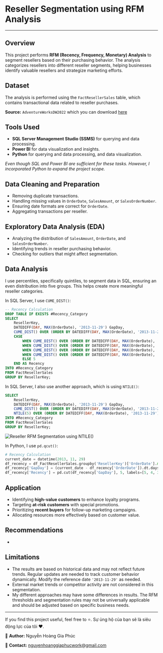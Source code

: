 # Reseller Segmentation using RFM Analysis

---

## Overview

This project performs **RFM (Recency, Frequency, Monetary) Analysis** to segment resellers based on their purchasing behavior. The analysis categorizes resellers into different reseller segments, helping businesses identify valuable resellers and strategize marketing efforts.

## Dataset

The analysis is performed using the `FactResellerSales` table, which contains transactional data related to reseller purchases.

**Source:** `AdventureWorksDW2022` which you can download [here](https://learn.microsoft.com/en-us/sql/samples/adventureworks-install-configure?view=sql-server-ver16&tabs=ssms)

## Tools Used

- **SQL Server Management Studio (SSMS)** for querying and data processing.
- **Power BI** for data visualization and insights.
- **Python** for querying and data processing, and data visualization.

*Even though SQL and Power BI are sufficient for these tasks. However, I incorporated Python to expand the project scope.*

## Data Cleaning and Preparation

- Removing duplicate transactions.
- Handling missing values in `OrderDate`, `SalesAmount`, or `SalesOrderNumber`.
- Ensuring date formats are correct for `OrderDate`.
- Aggregating transactions per reseller.

## Exploratory Data Analysis (EDA)

- Analyzing the distribution of `SalesAmount`, `OrderDate`, and `SalesOrderNumber`.
- Identifying trends in reseller purchasing behavior.
- Checking for outliers that might affect segmentation.

## Data Analysis

I use percentiles, specifically quintiles, to segment data in SQL, ensuring an even distribution into five groups. This helps create more meaningful reseller categories.

In SQL Server, I use `CUME_DIST()`:
```sql
-- Recency Calculation
DROP TABLE IF EXISTS #Recency_Category
SELECT
	ResellerKey,
	DATEDIFF(DAY, MAX(OrderDate), '2013-11-29') GapDay,
	CUME_DIST() OVER (ORDER BY DATEDIFF(DAY, MAX(OrderDate), '2013-11-29') DESC) AS Recency_Score,
    CASE 
        WHEN CUME_DIST() OVER (ORDER BY DATEDIFF(DAY, MAX(OrderDate), '2013-11-29') DESC) <= 0.2 THEN 1
        WHEN CUME_DIST() OVER (ORDER BY DATEDIFF(DAY, MAX(OrderDate), '2013-11-29') DESC) <= 0.4 THEN 2
        WHEN CUME_DIST() OVER (ORDER BY DATEDIFF(DAY, MAX(OrderDate), '2013-11-29') DESC) <= 0.6 THEN 3
        WHEN CUME_DIST() OVER (ORDER BY DATEDIFF(DAY, MAX(OrderDate), '2013-11-29') DESC) <= 0.8 THEN 4
        ELSE 5
    END AS Recency
INTO #Recency_Category
FROM FactResellerSales
GROUP BY ResellerKey;
```

In SQL Server, I also use another approach, which is using `NTILE()`:
```sql
SELECT
	ResellerKey,
	DATEDIFF(DAY, MAX(OrderDate), '2013-11-29') GapDay,
	CUME_DIST() OVER (ORDER BY DATEDIFF(DAY, MAX(OrderDate), '2013-11-29') DESC) AS Recency_Score,
    NTILE(5) OVER (ORDER BY DATEDIFF(DAY, MAX(OrderDate), '2013-11-29') DESC) AS Recency
INTO #Recency_Category
FROM FactResellerSales
GROUP BY ResellerKey;
```

![Reseller RFM Segmentation using NTILE()](https://github.com/user-attachments/assets/d062854c-0cdc-4362-a024-05ddae1bd5e7)

In Python, I use `pd.qcut()`:
```python
# Recency Calculation
current_date = datetime(2013, 11, 29)
df_recency = df_FactResellerSales.groupby('ResellerKey')['OrderDate'].max().reset_index()
df_recency['GapDay'] = (current_date - df_recency['OrderDate']).dt.days
df_recency['Recency'] = pd.cut(df_recency['GapDay'], 5, labels=[5, 4, 3, 2, 1], duplicates='drop')
```

## Application

- Identifying **high-value customers** to enhance loyalty programs.
- Targeting **at-risk customers** with special promotions.
- Prioritizing **recent buyers** for follow-up marketing campaigns.
- Allocating resources more effectively based on customer value.

## Recommendations

- 

## Limitations

- The results are based on historical data and may not reflect future trends. Regular updates are needed to track customer behavior dynamically. Modify the reference date `'2013-11-29'` as needed.
- External market trends or competitor activity are not considered in this segmentation.
- My different approaches may have some differences in results. The RFM thresholds and segmentation rules may not be universally applicable and should be adjusted based on specific business needs.

---

If you find this project useful, feel free to ⭐. Sự ủng hộ của bạn sẽ là siêu động lực của tôi ❤️.

📌 **Author:** Nguyễn Hoàng Gia Phúc

📧 **Contact:** nguyenhoanggiaphucwork@gmail.com

